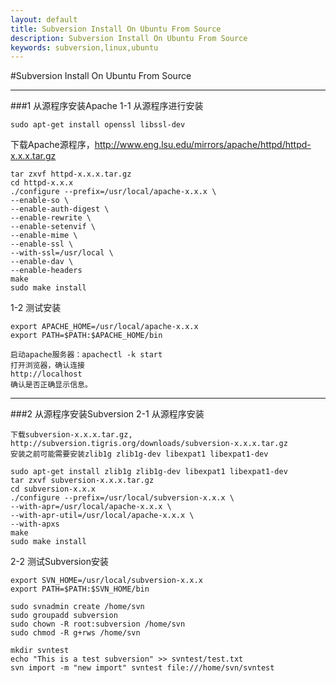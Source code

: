 ```yaml
---
layout: default
title: Subversion Install On Ubuntu From Source
description: Subversion Install On Ubuntu From Source
keywords: subversion,linux,ubuntu
---
```


#Subversion Install On Ubuntu From Source

___
###1 从源程序安装Apache
1-1 从源程序进行安装

    sudo apt-get install openssl libssl-dev
下载Apache源程序，http://www.eng.lsu.edu/mirrors/apache/httpd/httpd-x.x.x.tar.gz

    tar zxvf httpd-x.x.x.tar.gz
    cd httpd-x.x.x
    ./configure --prefix=/usr/local/apache-x.x.x \
    --enable-so \
    --enable-auth-digest \
    --enable-rewrite \
    --enable-setenvif \
    --enable-mime \
    --enable-ssl \
    --with-ssl=/usr/local \
    --enable-dav \
    --enable-headers
    make
    sudo make install

1-2 测试安装

    export APACHE_HOME=/usr/local/apache-x.x.x
    export PATH=$PATH:$APACHE_HOME/bin

    启动apache服务器：apachectl -k start
    打开浏览器，确认连接
    http://localhost
    确认是否正确显示信息。

___
###2 从源程序安装Subversion
2-1 从源程序安装

    下载subversion-x.x.x.tar.gz, http://subversion.tigris.org/downloads/subversion-x.x.x.tar.gz
    安装之前可能需要安装zlib1g zlib1g-dev libexpat1 libexpat1-dev

    sudo apt-get install zlib1g zlib1g-dev libexpat1 libexpat1-dev
    tar zxvf subversion-x.x.x.tar.gz
    cd subversion-x.x.x
    ./configure --prefix=/usr/local/subversion-x.x.x \
    --with-apr=/usr/local/apache-x.x.x \
    --with-apr-util=/usr/local/apache-x.x.x \
    --with-apxs
    make
    sudo make install

2-2 测试Subversion安装

    export SVN_HOME=/usr/local/subversion-x.x.x
    export PATH=$PATH:$SVN_HOME/bin
    
    sudo svnadmin create /home/svn
    sudo groupadd subversion
    sudo chown -R root:subversion /home/svn
    sudo chmod -R g+rws /home/svn
    
    mkdir svntest
    echo "This is a test subversion" >> svntest/test.txt
    svn import -m "new import" svntest file:///home/svn/svntest

